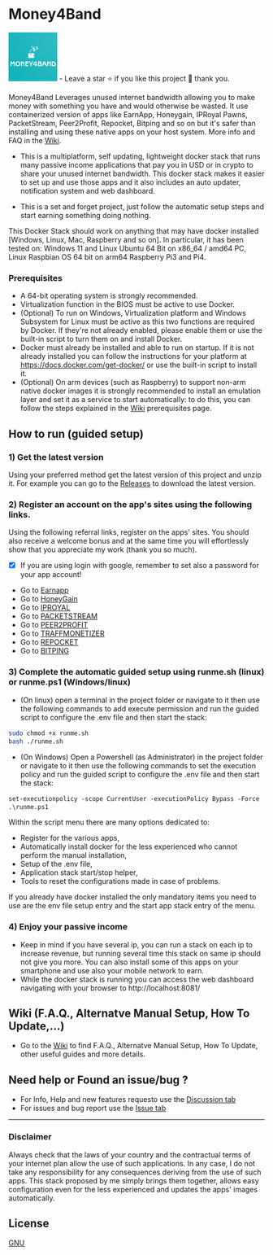 # Money4Band
<img src="./.resources/.assets/M4B_logo_small.png?raw=true" width="96"> - Leave a star ⭐ if you like this project 🙂 thank you.

Money4Band Leverages unused internet bandwidth allowing you to make money with something you have and would otherwise be wasted. It use containerized version of apps like EarnApp, Honeygain, IPRoyal Pawns, PacketStream, Peer2Profit, Repocket, Bitping and so on but it's safer than installing and using these native apps on your host system. More info and FAQ in the [Wiki](https://github.com/MRColorR/money4band/wiki).

- This is a multiplatform, self updating, lightweight docker stack that runs many passive income applications that pay you in USD or in crypto to share your unused internet bandwidth. This docker stack makes it easier to set up and use those apps and it also includes an auto updater, notification system and web dashboard.

- This is a set and forget project, just follow the automatic setup steps and start earning something doing nothing.

This Docker Stack should work on anything that may have docker installed [Windows, Linux, Mac, Raspberry and so on]. In particular, it has been tested on: Windows 11 and Linux Ubuntu 64 Bit on x86_64 / amd64 PC, Linux Raspbian OS 64 bit on arm64 Raspberry Pi3 and Pi4.

### Prerequisites
- A 64-bit operating system is strongly recommended.
- Virtualization function in the BIOS must be active to use Docker.
- (Optional) To run on Windows, Virtualization platform and Windows Subsystem for Linux must be active as this two functions are required by Docker. If they're not already enabled, please enable them or use the built-in script to turn them on and install Docker.
- Docker must already be installed and able to run on startup. If it is not already installed you can follow the instructions for your platform at https://docs.docker.com/get-docker/ or use the built-in script to install it.
- (Optional) On arm devices (such as Raspberry) to support non-arm native docker images it is strongly recommended to install an emulation layer and set it as a service to start automatically: to do this, you can follow the steps explained in the [Wiki](https://github.com/MRColorR/money4band/wiki) prerequisites page.
## How to run (guided setup)
### 1) Get the latest version
Using your preferred method get the latest version of this project and unzip it.
For example you can go to the [Releases](https://github.com/MRColorR/money4band/releases) to download the latest version.
### 2) Register an account on the app's sites using the following links.
Using the following referral links, register on the apps' sites. You should also receive a welcome bonus and at the same time you will effortlessly show that you appreciate my work (thank you so much).
- [x] If you are using login with google, remember to set also a password for your app account!
- Go to [Earnapp](https://earnapp.com/i/3zulx7k)
- Go to [HoneyGain](https://r.honeygain.me/MINDL15721)
- Go to [IPROYAL](https://pawns.app?r=MiNe)
- Go to [PACKETSTREAM](https://packetstream.io/?psr=3zSD)
- Go to [PEER2PROFIT](https://p2pr.me/165849012262da8d0aa13c8)
- Go to [TRAFFMONETIZER](https://traffmonetizer.com/?aff=366499)
- Go to [REPOCKET](https://link.repocket.co/hr8i)
- Go to [BITPING](https://app.bitping.com?r=qm7mIuX3)

### 3) Complete the automatic guided setup using runme.sh (linux) or runme.ps1 (Windows/linux)
* (On linux) open a terminal in the project folder or navigate to it then use the following commands to add execute permission and run the guided script to configure the .env file and then start the stack:
```bash
sudo chmod +x runme.sh
bash ./runme.sh
```

* (On Windows) Open a Powershell (as Administrator) in the project folder or navigate to it then use the following commands to set the execution policy and run the guided script to configure the .env file and then start the stack:
```pwsh
set-executionpolicy -scope CurrentUser -executionPolicy Bypass -Force
.\runme.ps1
```

Within the script menu there are many options dedicated to:
- Register for the various apps,
- Automatically install docker for the less experienced who cannot perform the manual installation,
- Setup of the .env file,
- Application stack start/stop helper,
- Tools to reset the configurations made in case of problems.

If you already have docker installed the only mandatory items you need to use are the env file setup entry and the start app stack entry of the menu.

### 4) Enjoy your passive income

- Keep in mind if you have several ip, you can run a stack on each ip to increase revenue, but running several time this stack on same ip should not give you more. You can also install some of this apps on your smartphone and use also your mobile network to earn.  
- While the docker stack is running you can access the web dashboard navigating with your browser to http://localhost:8081/

## Wiki (F.A.Q., Alternatve Manual Setup, How To Update,...)

* Go to the [Wiki](https://github.com/MRColorR/money4band/wiki) to find F.A.Q., Alternatve Manual Setup, How To Update, other useful guides and more details.



## Need help or Found an issue/bug ? 
- For Info, Help and new features requesto use the [Discussion tab](https://github.com/MRColorR/money4band/discussions)
- For issues and bug report use the [Issue tab](https://github.com/MRColorR/money4band/issues)

---

### Disclaimer
Always check that the laws of your country and the contractual terms of your internet plan allow the use of such applications. In any case, I do not take any responsibility for any consequences deriving from the use of such apps. This stack proposed by me simply brings them together, allows easy configuration even for the less experienced and updates the apps' images automatically. 

## License
[GNU](https://www.gnu.org/licenses/gpl-3.0.html)

